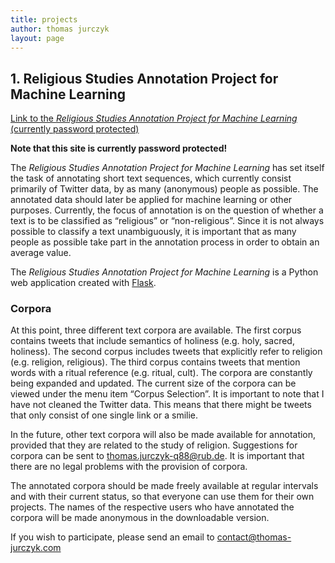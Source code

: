```yaml
---
title: projects
author: thomas jurczyk
layout: page
---
```


## 1. Religious Studies Annotation Project for Machine Learning

[Link to the *Religious Studies Annotation Project for Machine Learning* (currently password protected)](https://python.thomas-jurczyk.com/)

**Note that this site is currently password protected!**

The *Religious Studies Annotation Project for Machine Learning* has set itself the task of annotating short text sequences, which currently consist primarily of Twitter data, by as many (anonymous) people as possible. The annotated data should later be applied for machine learning or other purposes. Currently, the focus of annotation is on the question of whether a text is to be classified as “religious” or “non-religious”. Since it is not always possible to classify a text unambiguously, it is important that as many people as possible take part in the annotation process in order to obtain an average value.

The *Religious Studies Annotation Project for Machine Learning* is a Python web application created with [Flask](https://palletsprojects.com/p/flask/).

### Corpora

At this point, three different text corpora are available. The first corpus contains tweets that include semantics of holiness (e.g. holy, sacred, holiness). The second corpus includes tweets that explicitly refer to religion (e.g. religion, religious). The third corpus contains tweets that mention words with a ritual reference (e.g. ritual, cult). The corpora are constantly being expanded and updated. The current size of the corpora can be viewed under the menu item “Corpus Selection”. It is important to note that I have not cleaned the Twitter data. This means that there might be tweets that only consist of one single link or a smilie.

In the future, other text corpora will also be made available for annotation, provided that they are related to the study of religion. Suggestions for corpora can be sent to thomas.jurczyk-q88@rub.de. It is important that there are no legal problems with the provision of corpora.

The annotated corpora should be made freely available at regular intervals and with their current status, so that everyone can use them for their own projects. The names of the respective users who have annotated the corpora will be made anonymous in the downloadable version.

If you wish to participate, please send an email to [contact@thomas-jurczyk.com](mailto:contact@thomas-jurczyk.com)

